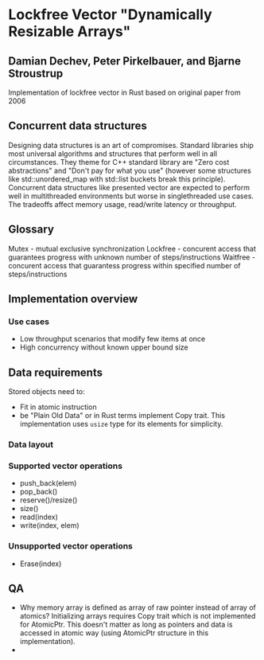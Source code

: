 # Lockfree Vector "Dynamically Resizable Arrays"
## Damian Dechev, Peter Pirkelbauer, and Bjarne Stroustrup

Implementation of lockfree vector in Rust based on original paper from 2006

## Concurrent data structures
Designing data structures is an art of compromises. Standard libraries ship most universal algorithms and structures that perform well in all circumstances. They theme for C++ standard library are "Zero cost abstractions" and "Don't pay for what you use" (however some structures like std::unordered_map with std::list buckets break this principle). Concurrent data structures like presented vector are expected to perform well in multithreaded environments but worse in singlethreaded use cases. The tradeoffs affect memory usage, read/write latency or throughput.

## Glossary
Mutex - mutual exclusive synchronization
Lockfree - concurent access that guarantees progress with unknown number of steps/instructions
Waitfree - concurent access that guarantess progress within specified number of steps/instructions

## Implementation overview

### Use cases
* Low throughput scenarios that modify few items at once
* High concurrency without known upper bound size

## Data requirements
Stored objects need to:
* Fit in atomic instruction
* be "Plain Old Data" or in Rust terms implement Copy trait. This implementation uses `usize` type for its elements for simplicity.

### Data layout

### Supported vector operations
* push_back(elem)
* pop_back()
* reserve()/resize()
* size()
* read(index)
* write(index, elem)

### Unsupported vector operations
* Erase(index)

## QA
* Why memory array is defined as array of raw pointer instead of array of atomics?
  Initializing arrays requires Copy trait which is not implemented for AtomicPtr. This doesn't matter as long as pointers and data is accessed in atomic way (using AtomicPtr structure in this implementation).
* 
